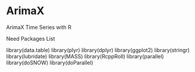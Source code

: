 # ArimaX
ArimaX Time Series with R

Need Packages List

library(data.table)
library(plyr)
library(dplyr)
library(ggplot2)
library(stringr)
library(lubridate)
library(MASS)
library(RcppRoll)
library(parallel)
library(doSNOW)
library(doParallel)


